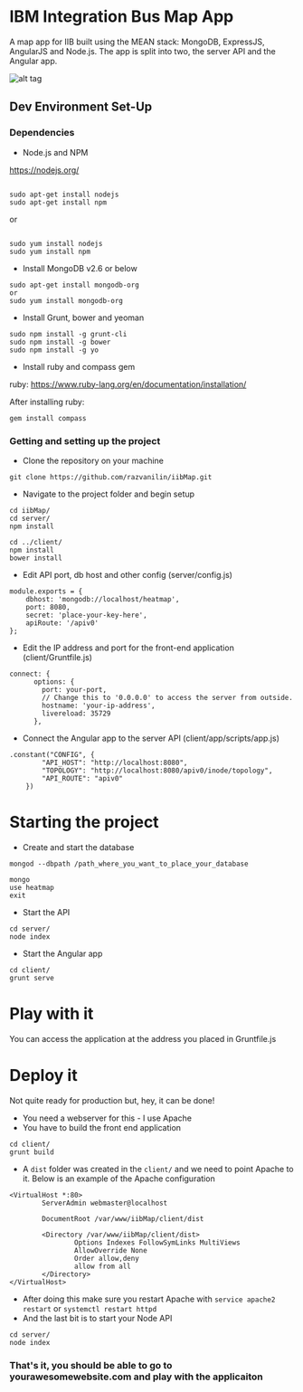 # IBM Integration Bus Map App #

A map app for IIB built using the MEAN stack: MongoDB, ExpressJS, AngularJS and Node.js. The app is split into two, the server API and the Angular app.

![alt tag](https://github.com/razvanilin/iibMap/blob/develop/demo.JPG)

## Dev Environment Set-Up ##

### Dependencies ###

* Node.js and NPM

https://nodejs.org/

```

sudo apt-get install nodejs
sudo apt-get install npm
```
or

```

sudo yum install nodejs
sudo yum install npm
```

* Install MongoDB v2.6 or below

```
sudo apt-get install mongodb-org
or
sudo yum install mongodb-org
```

* Install Grunt, bower and yeoman

```
sudo npm install -g grunt-cli
sudo npm install -g bower
sudo npm install -g yo
```

* Install ruby and compass gem

ruby: https://www.ruby-lang.org/en/documentation/installation/

After installing ruby:
```
gem install compass
```

### Getting and setting up the project

* Clone the repository on your machine

```
git clone https://github.com/razvanilin/iibMap.git
```

* Navigate to the project folder and begin setup

```
cd iibMap/
cd server/
npm install

cd ../client/
npm install
bower install
```

* Edit API port, db host and other config (server/config.js)

```
module.exports = {
    dbhost: 'mongodb://localhost/heatmap',
    port: 8080,
    secret: 'place-your-key-here',
    apiRoute: '/apiv0'
};
```

* Edit the IP address and port for the front-end application (client/Gruntfile.js)

```
connect: {
      options: {
        port: your-port,
        // Change this to '0.0.0.0' to access the server from outside.
        hostname: 'your-ip-address',
        livereload: 35729
      },
```

* Connect the Angular app to the server API (client/app/scripts/app.js)

```
.constant("CONFIG", {
        "API_HOST": "http://localhost:8080",
        "TOPOLOGY": "http://localhost:8080/apiv0/inode/topology",
        "API_ROUTE": "apiv0"
    })
```

# Starting the project #

* Create and start the database

```
mongod --dbpath /path_where_you_want_to_place_your_database

mongo
use heatmap
exit
```

* Start the API

```
cd server/
node index
```

* Start the Angular app

```
cd client/
grunt serve
```

# Play with it #
You can access the application at the address you placed in Gruntfile.js 

# Deploy it #
Not quite ready for production but, hey, it can be done!

* You need a webserver for this - I use Apache
* You have to build the front end application
```
cd client/
grunt build
```
* A `dist` folder was created in the `client/` and we need to point Apache to it. Below is an example of the Apache configuration
```
<VirtualHost *:80>
        ServerAdmin webmaster@localhost

        DocumentRoot /var/www/iibMap/client/dist

        <Directory /var/www/iibMap/client/dist>
                Options Indexes FollowSymLinks MultiViews
                AllowOverride None
                Order allow,deny
                allow from all
        </Directory>
</VirtualHost>
```
* After doing this make sure you restart Apache with `service apache2 restart` or `systemctl restart httpd`
* And the last bit is to start your Node API
```
cd server/
node index
```
### That's it, you should be able to go to yourawesomewebsite.com and play with the applicaiton ###

